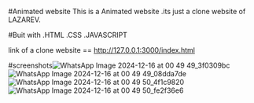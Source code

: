 #Animated website
This is a Animated website .its just a clone website of  LAZAREV.

#Buit with
.HTML
.CSS
.JAVASCRIPT

link of a clone website  ==  http://127.0.0.1:3000/index.html




#screenshots![WhatsApp Image 2024-12-16 at 00 49 49_3f0309bc](https://github.com/user-attachments/assets/b986782b-aba5-4ddc-b57d-aa90e9a91b82)
![WhatsApp Image 2024-12-16 at 00 49 49_08dda7de](https://github.com/user-attachments/assets/7a092e3a-45dd-4068-b18d-d9b87abcf672)
![WhatsApp Image 2024-12-16 at 00 49 50_4f1c9820](https://github.com/user-attachments/assets/b507e5a9-01c5-49d3-8960-3930a122bdf4)
![WhatsApp Image 2024-12-16 at 00 49 50_fe2f36e6](https://github.com/user-attachments/assets/2bf3b1fe-2554-4518-bb16-f06c7c6f7ed2)








